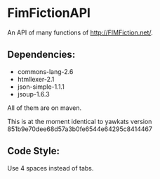 FimFictionAPI
=============
An API of many functions of http://FIMFiction.net/.

Dependencies:
-------------
- commons-lang-2.6
- htmllexer-2.1
- json-simple-1.1.1
- jsoup-1.6.3

All of them are on maven.

This is at the moment identical to yawkats version 851b9e70dee68d57a3b0fe6544e64295c8414467

Code Style:
-----------
Use 4 spaces instead of tabs.
